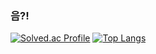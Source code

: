 ### 음?!


[![Solved.ac Profile](http://mazassumnida.wtf/api/v2/generate_badge?boj=kwnoyng)](https://solved.ac/kwnoyng/)
[![Top Langs](https://github-readme-stats.vercel.app/api/top-langs/?username=kwnoyng&layout=compact)](https://github.com/kwnoyng/github-readme-stats)
